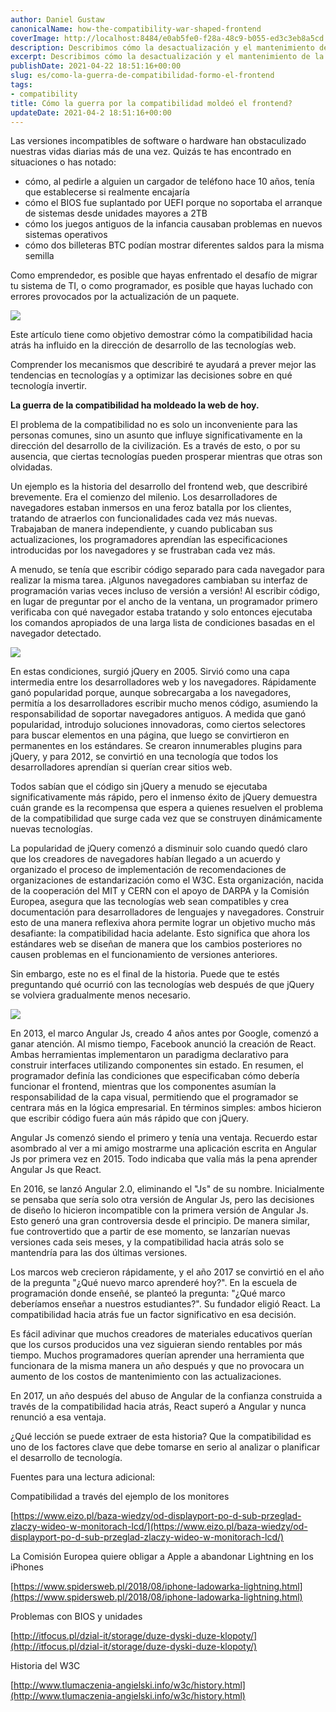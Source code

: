 ```yaml
---
author: Daniel Gustaw
canonicalName: how-the-compatibility-war-shaped-frontend
coverImage: http://localhost:8484/e0ab5fe0-f28a-48c9-b055-ed3c3eb8a5cd.avif
description: Describimos cómo la desactualización y el mantenimiento de la compatibilidad hacia atrás han influido en la dirección del desarrollo de la tecnología web.
excerpt: Describimos cómo la desactualización y el mantenimiento de la compatibilidad hacia atrás han influido en la dirección del desarrollo de la tecnología web.
publishDate: 2021-04-22 18:51:16+00:00
slug: es/como-la-guerra-de-compatibilidad-formo-el-frontend
tags:
- compatibility
title: Cómo la guerra por la compatibilidad moldeó el frontend?
updateDate: 2021-04-2 18:51:16+00:00
---
```


Las versiones incompatibles de software o hardware han obstaculizado nuestras vidas diarias más de una vez. Quizás te has encontrado en situaciones o has notado:

* cómo, al pedirle a alguien un cargador de teléfono hace 10 años, tenía que establecerse si realmente encajaría
* cómo el BIOS fue suplantado por UEFI porque no soportaba el arranque de sistemas desde unidades mayores a 2TB
* cómo los juegos antiguos de la infancia causaban problemas en nuevos sistemas operativos
* cómo dos billeteras BTC podían mostrar diferentes saldos para la misma semilla

Como emprendedor, es posible que hayas enfrentado el desafío de migrar tu sistema de TI, o como programador, es posible que hayas luchado con errores provocados por la actualización de un paquete.

![](http://localhost:8484/89e36eaa-b1df-4048-b690-7942494408ad.avif)

Este artículo tiene como objetivo demostrar cómo la compatibilidad hacia atrás ha influido en la dirección de desarrollo de las tecnologías web.

Comprender los mecanismos que describiré te ayudará a prever mejor las tendencias en tecnologías y a optimizar las decisiones sobre en qué tecnología invertir.

**La guerra de la compatibilidad ha moldeado la web de hoy.**

El problema de la compatibilidad no es solo un inconveniente para las personas comunes, sino un asunto que influye significativamente en la dirección del desarrollo de la civilización. Es a través de esto, o por su ausencia, que ciertas tecnologías pueden prosperar mientras que otras son olvidadas.

Un ejemplo es la historia del desarrollo del frontend web, que describiré brevemente. Era el comienzo del milenio. Los desarrolladores de navegadores estaban inmersos en una feroz batalla por los clientes, tratando de atraerlos con funcionalidades cada vez más nuevas. Trabajaban de manera independiente, y cuando publicaban sus actualizaciones, los programadores aprendían las especificaciones introducidas por los navegadores y se frustraban cada vez más.

A menudo, se tenía que escribir código separado para cada navegador para realizar la misma tarea. ¡Algunos navegadores cambiaban su interfaz de programación varias veces incluso de versión a versión! Al escribir código, en lugar de preguntar por el ancho de la ventana, un programador primero verificaba con qué navegador estaba tratando y solo entonces ejecutaba los comandos apropiados de una larga lista de condiciones basadas en el navegador detectado.

![](http://localhost:8484/a05d33ed-5348-4ac0-959b-0df33e5f8823.avif)

En estas condiciones, surgió jQuery en 2005. Sirvió como una capa intermedia entre los desarrolladores web y los navegadores. Rápidamente ganó popularidad porque, aunque sobrecargaba a los navegadores, permitía a los desarrolladores escribir mucho menos código, asumiendo la responsabilidad de soportar navegadores antiguos. A medida que ganó popularidad, introdujo soluciones innovadoras, como ciertos selectores para buscar elementos en una página, que luego se convirtieron en permanentes en los estándares. Se crearon innumerables plugins para jQuery, y para 2012, se convirtió en una tecnología que todos los desarrolladores aprendían si querían crear sitios web.

Todos sabían que el código sin jQuery a menudo se ejecutaba significativamente más rápido, pero el inmenso éxito de jQuery demuestra cuán grande es la recompensa que espera a quienes resuelven el problema de la compatibilidad que surge cada vez que se construyen dinámicamente nuevas tecnologías.

La popularidad de jQuery comenzó a disminuir solo cuando quedó claro que los creadores de navegadores habían llegado a un acuerdo y organizado el proceso de implementación de recomendaciones de organizaciones de estandarización como el W3C. Esta organización, nacida de la cooperación del MIT y CERN con el apoyo de DARPA y la Comisión Europea, asegura que las tecnologías web sean compatibles y crea documentación para desarrolladores de lenguajes y navegadores. Construir esto de una manera reflexiva ahora permite lograr un objetivo mucho más desafiante: la compatibilidad hacia adelante. Esto significa que ahora los estándares web se diseñan de manera que los cambios posteriores no causen problemas en el funcionamiento de versiones anteriores.

Sin embargo, este no es el final de la historia. Puede que te estés preguntando qué ocurrió con las tecnologías web después de que jQuery se volviera gradualmente menos necesario.

![](http://localhost:8484/1c67ab75-ecb0-4267-b032-40e168750fe5.avif)

En 2013, el marco Angular Js, creado 4 años antes por Google, comenzó a ganar atención. Al mismo tiempo, Facebook anunció la creación de React. Ambas herramientas implementaron un paradigma declarativo para construir interfaces utilizando componentes sin estado. En resumen, el programador definía las condiciones que especificaban cómo debería funcionar el frontend, mientras que los componentes asumían la responsabilidad de la capa visual, permitiendo que el programador se centrara más en la lógica empresarial. En términos simples: ambos hicieron que escribir código fuera aún más rápido que con jQuery.

Angular Js comenzó siendo el primero y tenía una ventaja. Recuerdo estar asombrado al ver a mi amigo mostrarme una aplicación escrita en Angular Js por primera vez en 2015. Todo indicaba que valía más la pena aprender Angular Js que React.

En 2016, se lanzó Angular 2.0, eliminando el "Js" de su nombre. Inicialmente se pensaba que sería solo otra versión de Angular Js, pero las decisiones de diseño lo hicieron incompatible con la primera versión de Angular Js. Esto generó una gran controversia desde el principio. De manera similar, fue controvertido que a partir de ese momento, se lanzarían nuevas versiones cada seis meses, y la compatibilidad hacia atrás solo se mantendría para las dos últimas versiones.

Los marcos web crecieron rápidamente, y el año 2017 se convirtió en el año de la pregunta "¿Qué nuevo marco aprenderé hoy?". En la escuela de programación donde enseñé, se planteó la pregunta: "¿Qué marco deberíamos enseñar a nuestros estudiantes?". Su fundador eligió React. La compatibilidad hacia atrás fue un factor significativo en esa decisión.

Es fácil adivinar que muchos creadores de materiales educativos querían que los cursos producidos una vez siguieran siendo rentables por más tiempo. Muchos programadores querían aprender una herramienta que funcionara de la misma manera un año después y que no provocara un aumento de los costos de mantenimiento con las actualizaciones.

En 2017, un año después del abuso de Angular de la confianza construida a través de la compatibilidad hacia atrás, React superó a Angular y nunca renunció a esa ventaja.

¿Qué lección se puede extraer de esta historia? Que la compatibilidad es uno de los factores clave que debe tomarse en serio al analizar o planificar el desarrollo de tecnología.

Fuentes para una lectura adicional:

Compatibilidad a través del ejemplo de los monitores

[https://www.eizo.pl/baza-wiedzy/od-displayport-po-d-sub-przeglad-zlaczy-wideo-w-monitorach-lcd/](https://www.eizo.pl/baza-wiedzy/od-displayport-po-d-sub-przeglad-zlaczy-wideo-w-monitorach-lcd/)

La Comisión Europea quiere obligar a Apple a abandonar Lightning en los iPhones

[https://www.spidersweb.pl/2018/08/iphone-ladowarka-lightning.html](https://www.spidersweb.pl/2018/08/iphone-ladowarka-lightning.html)

Problemas con BIOS y unidades

[http://itfocus.pl/dzial-it/storage/duze-dyski-duze-klopoty/](http://itfocus.pl/dzial-it/storage/duze-dyski-duze-klopoty/)

Historia del W3C

[http://www.tlumaczenia-angielski.info/w3c/history.html](http://www.tlumaczenia-angielski.info/w3c/history.html)
